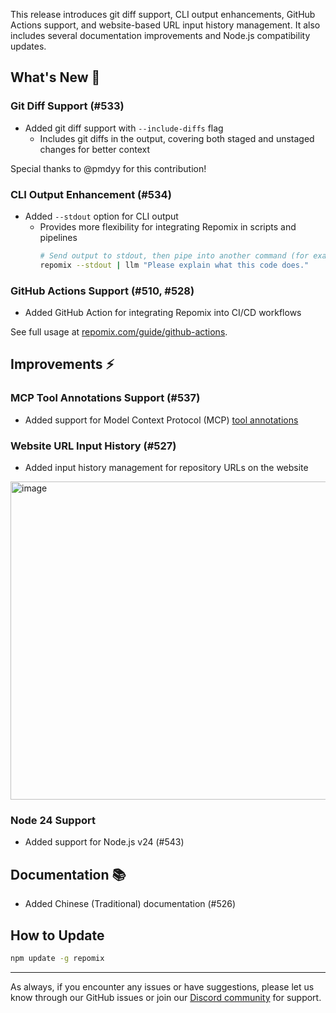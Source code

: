 This release introduces git diff support, CLI output enhancements, GitHub Actions support, and website-based URL input history management. It also includes several documentation improvements and Node.js compatibility updates.

## What's New 🚀

### Git Diff Support (#533)
- Added git diff support with `--include-diffs` flag
  - Includes git diffs in the output, covering both staged and unstaged changes for better context

Special thanks to @pmdyy for this contribution!

### CLI Output Enhancement (#534)
- Added `--stdout` option for CLI output  
  - Provides more flexibility for integrating Repomix in scripts and pipelines
    ```bash
    # Send output to stdout, then pipe into another command (for example, simonw/llm)
    repomix --stdout | llm "Please explain what this code does."
    ```

### GitHub Actions Support (#510, #528)
- Added GitHub Action for integrating Repomix into CI/CD workflows  

See full usage at [repomix.com/guide/github-actions](https://repomix.com/guide/github-actions).

## Improvements ⚡

### MCP Tool Annotations Support (#537)  
- Added support for Model Context Protocol (MCP) [tool annotations](https://modelcontextprotocol.io/docs/concepts/tools#tool-annotations)

### Website URL Input History (#527)
- Added input history management for repository URLs on the website  

<img width="509" alt="image" src="https://github.com/user-attachments/assets/05615e8f-01d2-45fd-9fb0-71d7d2c93a66" />

### Node 24 Support
- Added support for Node.js v24 (#543)  

## Documentation 📚
- Added Chinese (Traditional) documentation (#526)  

## How to Update

```bash
npm update -g repomix
```

---

As always, if you encounter any issues or have suggestions, please let us know through our GitHub issues or join our [Discord community](https://discord.gg/wNYzTwZFku) for support.

